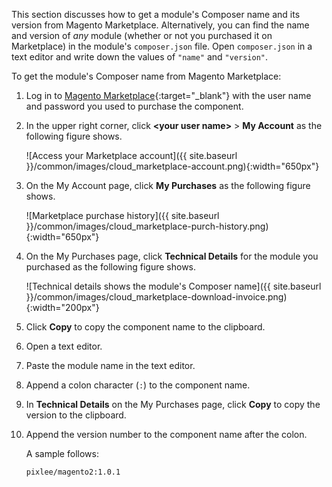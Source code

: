 <div markdown="1">

This section discusses how to get a module's Composer name and its version from Magento Marketplace. Alternatively, you can find the name and version of *any* module (whether or not you purchased it on Marketplace) in the module's `composer.json` file. Open `composer.json` in a text editor and write down the values of `"name"` and `"version"`.

To get the module's Composer name from Magento Marketplace:

1.	Log in to [Magento Marketplace](https://marketplace.magento.com){:target="_blank"} with the user name and password you used to purchase the component.
2.	In the upper right corner, click **&lt;your user name>** > **My Account** as the following figure shows.

	![Access your Marketplace account]({{ site.baseurl }}/common/images/cloud_marketplace-account.png){:width="650px"}
3.	On the My Account page, click **My Purchases** as the following figure shows.

	![Marketplace purchase history]({{ site.baseurl }}/common/images/cloud_marketplace-purch-history.png){:width="650px"}
4.	On the My Purchases page, click **Technical Details** for the module you purchased as the following figure shows.

	![Technical details shows the module's Composer name]({{ site.baseurl }}/common/images/cloud_marketplace-download-invoice.png){:width="200px"}
5.	Click **Copy** to copy the component name to the clipboard.
5.	Open a text editor.
6.	Paste the module name in the text editor.
6.	Append a colon character (`:`) to the component name.
7.	In **Technical Details** on the My Purchases page, click **Copy** to copy the version to the clipboard.
8.	Append the version number to the component name after the colon.

	A sample follows:

		pixlee/magento2:1.0.1
